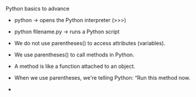 Python basics to advance 

- python → opens the Python interpreter (>>>)
- python filename.py → runs a Python script

- We do not use parentheses() to access attributes (variables).
- We use parentheses() to call methods in Python.
- A method is like a function attached to an object.
- When we use parentheses, we're telling Python: “Run this method now.

- 

